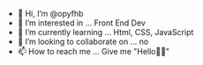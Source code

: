 - 👋 Hi, I’m @opyfhb
- 👀 I’m interested in ... Front End Dev
- 🌱 I’m currently learning ... Html, CSS, JavaScript 
- 💞️ I’m looking to collaborate on ... no
- 📫 How to reach me ... Give me "Hello👋🏻"

<!---
opyfhb/opyfhb is a ✨ special ✨ repository because its `README.md` (this file) appears on your GitHub profile.
You can click the Preview link to take a look at your changes.
--->
